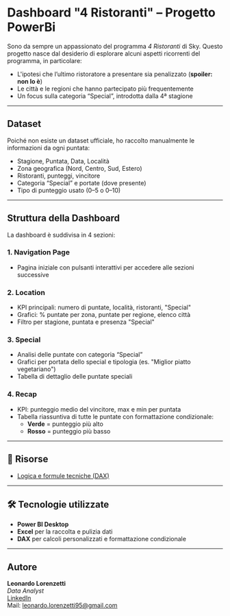 #  Dashboard "4 Ristoranti" – Progetto PowerBi

Sono da sempre un appassionato del programma *4 Ristoranti* di Sky. Questo progetto nasce dal desiderio di esplorare alcuni aspetti ricorrenti del programma, in particolare:

- L'ipotesi che l’ultimo ristoratore a presentare sia penalizzato (**spoiler: non lo è**)
- Le città e le regioni che hanno partecipato più frequentemente
- Un focus sulla categoria “Special”, introdotta dalla 4ª stagione

---

##  Dataset

Poiché non esiste un dataset ufficiale, ho raccolto manualmente le informazioni da ogni puntata:
- Stagione, Puntata, Data, Località
- Zona geografica (Nord, Centro, Sud, Estero)
- Ristoranti, punteggi, vincitore
- Categoria “Special” e portate (dove presente)
- Tipo di punteggio usato (0–5 o 0–10)

---

##  Struttura della Dashboard

La dashboard è suddivisa in 4 sezioni:

###  1. Navigation Page
- Pagina iniziale con pulsanti interattivi per accedere alle sezioni successive

###  2. Location
- KPI principali: numero di puntate, località, ristoranti, "Special"
- Grafici: % puntate per zona, puntate per regione, elenco città
- Filtro per stagione, puntata e presenza "Special"

###  3. Special
- Analisi delle puntate con categoria “Special”
- Grafici per portata dello special e tipologia (es. "Miglior piatto vegetariano")
- Tabella di dettaglio delle puntate speciali

###  4. Recap
- KPI: punteggio medio del vincitore, max e min per puntata
- Tabella riassuntiva di tutte le puntate con formattazione condizionale:
  - **Verde** = punteggio più alto
  - **Rosso** = punteggio più basso

---

## 📎 Risorse

- [Logica e formule tecniche (DAX)](./logica-dashboard.md)

---

## 🛠️ Tecnologie utilizzate

- **Power BI Desktop**
- **Excel** per la raccolta e pulizia dati
- **DAX** per calcoli personalizzati e formattazione condizionale

---

##  Autore

**Leonardo Lorenzetti**  
*Data Analyst*  
[LinkedIn](https://linkedin.com/in/leonardo-lorenzetti-717563143)  
Mail: leonardo.lorenzetti95@gmail.com

